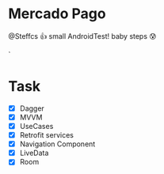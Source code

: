 # Mercado Pago

@Steffcs :+1:  small AndroidTest!
baby steps :cold_sweat:


`
# Task


- [x] Dagger
- [x] MVVM
- [x] UseCases
- [x] Retrofit services
- [X] Navigation Component
- [X] LiveData
- [X] Room
